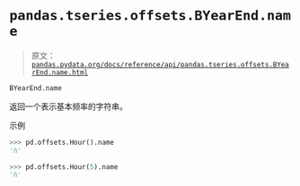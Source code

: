 # `pandas.tseries.offsets.BYearEnd.name`

> 原文：[`pandas.pydata.org/docs/reference/api/pandas.tseries.offsets.BYearEnd.name.html`](https://pandas.pydata.org/docs/reference/api/pandas.tseries.offsets.BYearEnd.name.html)

```py
BYearEnd.name
```

返回一个表示基本频率的字符串。

示例

```py
>>> pd.offsets.Hour().name
'h' 
```

```py
>>> pd.offsets.Hour(5).name
'h' 
```
